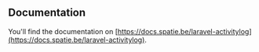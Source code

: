 ## Documentation
You'll find the documentation on [https://docs.spatie.be/laravel-activitylog](https://docs.spatie.be/laravel-activitylog).